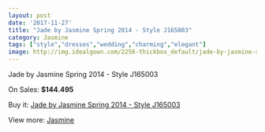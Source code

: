 ```yaml
---
layout: post
date: '2017-11-27'
title: "Jade by Jasmine Spring 2014 - Style J165003"
category: Jasmine
tags: ["style","dresses","wedding","charming","elegant"]
image: http://img.idealgown.com/2256-thickbox_default/jade-by-jasmine-spring-2014-style-j165003.jpg
---
```

Jade by Jasmine Spring 2014 - Style J165003

On Sales: **$144.495**
<a href="https://www.idealgown.com/en/jasmine/1054-jade-by-jasmine-spring-2014-style-j165003.html"><amp-img layout="responsive" width="600" height="600" src="//img.idealgown.com/2256-thickbox_default/jade-by-jasmine-spring-2014-style-j165003.jpg" alt="Jade by Jasmine Spring 2014 - Style J165003 0" /></a>
<a href="https://www.idealgown.com/en/jasmine/1054-jade-by-jasmine-spring-2014-style-j165003.html"><amp-img layout="responsive" width="600" height="600" src="//img.idealgown.com/2257-thickbox_default/jade-by-jasmine-spring-2014-style-j165003.jpg" alt="Jade by Jasmine Spring 2014 - Style J165003 1" /></a>

Buy it: [Jade by Jasmine Spring 2014 - Style J165003](https://www.idealgown.com/en/jasmine/1054-jade-by-jasmine-spring-2014-style-j165003.html "Jade by Jasmine Spring 2014 - Style J165003")

View more: [Jasmine](https://www.idealgown.com/en/14-jasmine "Jasmine")